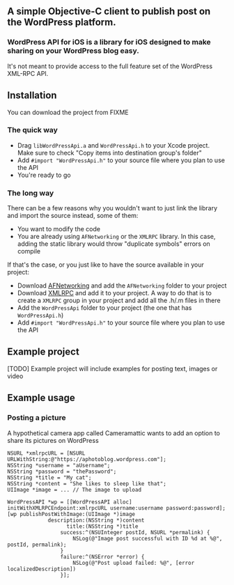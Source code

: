 ## A simple Objective-C client to publish post on the WordPress platform.

### WordPress API for iOS is a library for iOS designed to make sharing on your WordPress blog easy.

It's not meant to provide access to the full feature set of the WordPress XML-RPC API.

## Installation

You can download the project from FIXME

### The quick way

* Drag `libWordPressApi.a` and `WordPressApi.h` to your Xcode project. Make sure to check "Copy items into destination group's folder"
* Add `#import "WordPressApi.h"` to your source file where you plan to use the API
* You're ready to go

### The long way

There can be a few reasons why you wouldn't want to just link the library and import the source instead, some of them:

* You want to modify the code
* You are already using `AFNetworking` or the `XMLRPC` library. In this case, adding the static library would throw "duplicate symbols" errors on compile

If that's the case, or you just like to have the source available in your project:

* Download [AFNetworking](https://github.com/AFNetworking/AFNetworking) and add the `AFNetworking` folder to your project
* Download [XMLRPC](https://github.com/eczarny/xmlrpc) and add it to your project. A way to do that is to create a `XMLRPC` group in your project and add all the .h/.m files in there
* Add the `WordPressApi` folder to your project (the one that has `WordPressApi.h`)
* Add `#import "WordPressApi.h"` to your source file where you plan to use the API

## Example project

[TODO] Example project will include examples for posting text, images or video

## Example usage

### Posting a picture

A hypothetical camera app called Cameramattic wants to add an option to share its pictures on WordPress

    NSURL *xmlrpcURL = [NSURL URLWithString:@"https://aphotoblog.wordpress.com"];
    NSString *username = "aUsername";
    NSString *password = "thePassword";
    NSString *title = "My cat";
    NSString *content = "She likes to sleep like that";
    UIImage *image = ... // The image to upload

    WordPressAPI *wp = [[WordPressAPI alloc] initWithXMLRPCEndpoint:xmlrpcURL username:username password:password];
    [wp publishPostWithImage:(UIImage *)image
                 description:(NSString *)content
                       title:(NSString *)title
                     success:^(NSUInteger postId, NSURL *permalink) {
                         NSLog(@"Image post successful with ID %d at %@", postId, permalink);
                     }
                     failure:^(NSError *error) {
                         NSLog(@"Post upload failed: %@", [error localizedDescription])
                     }];
